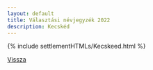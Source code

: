 ```yaml
---
layout: default
title: Választási névjegyzék 2022
description: Kecskéd
---
```


{% include settlementHTMLs/Kecskeed.html %}

[Vissza](../)
